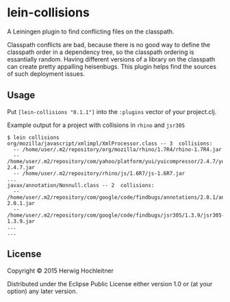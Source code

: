 # lein-collisions

A Leiningen plugin to find conflicting files on the classpath.

Classpath conflicts are bad, because there is no good way to define the classpath order in a dependency tree, so the classpath ordering is essantially random. Having different versions of a library on the classpath can create pretty appalling heisenbugs. This plugin helps find the sources of such deployment issues.

## Usage

Put `[lein-collisions "0.1.1"]` into the `:plugins` vector of your project.clj.

Example output for a project with collisions in `rhino` and `jsr305`

    $ lein collisions
    org/mozilla/javascript/xmlimpl/XmlProcessor.class -- 3  collisions:
      -- /home/user/.m2/repository/org/mozilla/rhino/1.7R4/rhino-1.7R4.jar
      -- /home/user/.m2/repository/com/yahoo/platform/yui/yuicompressor/2.4.7/yuicompressor-2.4.7.jar
      -- /home/user/.m2/repository/rhino/js/1.6R7/js-1.6R7.jar
    ...
    javax/annotation/Nonnull.class -- 2  collisions:
      -- /home/user/.m2/repository/com/google/code/findbugs/annotations/2.0.1/annotations-2.0.1.jar
      -- /home/user/.m2/repository/com/google/code/findbugs/jsr305/1.3.9/jsr305-1.3.9.jar
    ...
    ...
      


## License

Copyright © 2015 Herwig Hochleitner

Distributed under the Eclipse Public License either version 1.0 or (at
your option) any later version.
